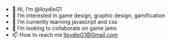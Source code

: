 - 👋 Hi, I’m @lloydieG1
- 👀 I’m interested in game design, graphic design, gamification
- 🌱 I’m currently learning javascript and css
- 💞️ I’m looking to collaborate on game jams
- 📫 How to reach me lloydieG1@Gmail.com

<!---
lloydieG1/lloydieG1 is a ✨ special ✨ repository because its `README.md` (this file) appears on your GitHub profile.
You can click the Preview link to take a look at your changes.
--->
